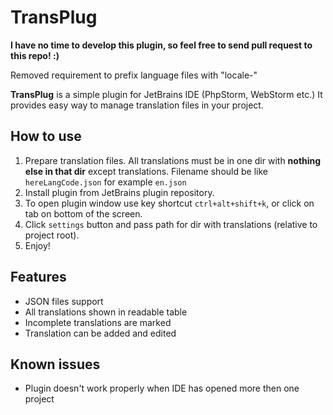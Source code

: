 **TransPlug**
=============

**I have no time to develop this plugin, so feel free to send pull request to this repo! :)**

Removed requirement to prefix language files with "locale-"

**TransPlug** is a simple plugin for JetBrains IDE (PhpStorm, WebStorm etc.)
It provides easy way to manage translation files in your project.

How to use
--
1. Prepare translation files. All translations must be in one dir with **nothing else in that dir** except translations. Filename should be like `hereLangCode.json` for example `en.json`
2. Install plugin from JetBrains plugin repository.
3. To open plugin window use key shortcut `ctrl+alt+shift+k`, or click on tab on bottom of the screen.
4. Click `settings` button and pass path for dir with translations (relative to project root).
5. Enjoy!

Features
--
* JSON files support
* All translations shown in readable table
* Incomplete translations are marked
* Translation can be added and edited

Known issues
--
* Plugin doesn't work properly when IDE has opened more then one project
